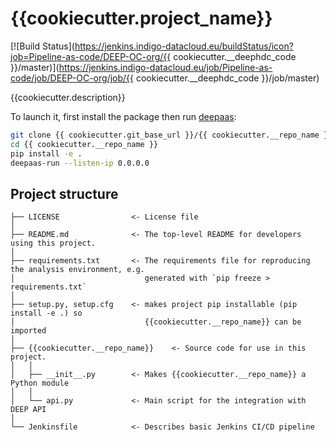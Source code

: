 # {{cookiecutter.project_name}}
[![Build Status](https://jenkins.indigo-datacloud.eu/buildStatus/icon?job=Pipeline-as-code/DEEP-OC-org/{{ cookiecutter.__deephdc_code }}/master)](https://jenkins.indigo-datacloud.eu/job/Pipeline-as-code/job/DEEP-OC-org/job/{{ cookiecutter.__deephdc_code }}/job/master)

{{cookiecutter.description}}

To launch it, first install the package then run [deepaas](https://github.com/ai4os/DEEPaaS):
```bash
git clone {{ cookiecutter.git_base_url }}/{{ cookiecutter.__repo_name }}
cd {{ cookiecutter.__repo_name }}
pip install -e .
deepaas-run --listen-ip 0.0.0.0
```

## Project structure
```
├── LICENSE                <- License file
│
├── README.md              <- The top-level README for developers using this project.
│
├── requirements.txt       <- The requirements file for reproducing the analysis environment, e.g.
│                             generated with `pip freeze > requirements.txt`
│
├── setup.py, setup.cfg    <- makes project pip installable (pip install -e .) so
│                             {{cookiecutter.__repo_name}} can be imported
│
├── {{cookiecutter.__repo_name}}    <- Source code for use in this project.
│   │
│   ├── __init__.py        <- Makes {{cookiecutter.__repo_name}} a Python module
│   │
│   └── api.py             <- Main script for the integration with DEEP API
│
└── Jenkinsfile            <- Describes basic Jenkins CI/CD pipeline
```
